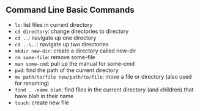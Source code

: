 ## Command Line Basic Commands

* `ls`: list files in current directory
* `cd directory`: change directories to directory
* `cd ..`: navigate up one directory
*  `cd ..\..`: navigate up two directories
* `mkdir new-dir`: create a directory called new-dir
* `rm some-file`: remove some-file
* `man some-cmd`: pull up the manual for some-cmd
* `pwd`: find the path of the current directory
* `mv path/to/file new/path/to/file`: move a file or directory (also used for
  renaming)
* `find . -name blah`: find files in the current directory (and children) that
  have blah in their name
* `touch`: create new file 

